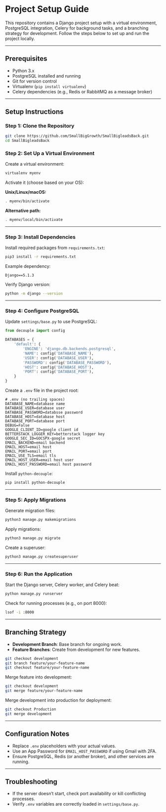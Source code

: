 # Project Setup Guide

This repository contains a Django project setup with a virtual environment, PostgreSQL integration, Celery for background tasks, and a branching strategy for development. Follow the steps below to set up and run the project locally.

---

## Prerequisites

- Python 3.x
- PostgreSQL installed and running
- Git for version control
- Virtualenv (`pip install virtualenv`)
- Celery dependencies (e.g., Redis or RabbitMQ as a message broker)

---

## Setup Instructions

### Step 1: Clone the Repository

```bash
git clone https://github.com/SmallBigGrowth/SmallBigleadsBack.git
cd SmallBigleadsBack
```

### Step 2: Set Up a Virtual Environment

Create a virtual environment:

```bash
virtualenv myenv
```

Activate it (choose based on your OS):

**Unix/Linux/macOS:**

```bash
. myenv/bin/activate
```

**Alternative path:**

```bash
. myenv/local/bin/activate
```

---

### Step 3: Install Dependencies

Install required packages from `requirements.txt`:

```bash
pip3 install -r requirements.txt
```

Example dependency:

```
Django==5.1.3
```

Verify Django version:

```bash
python -m django --version
```

---

### Step 4: Configure PostgreSQL

Update `settings/base.py` to use PostgreSQL:

```python
from decouple import config

DATABASES = {
    'default': {
        'ENGINE': 'django.db.backends.postgresql',
        'NAME': config('DATABASE_NAME'),
        'USER': config('DATABASE_USER'),
        'PASSWORD': config('DATABASE_PASSWORD'),
        'HOST': config('DATABASE_HOST'),
        'PORT': config('DATABASE_PORT'),
    }
}
```

Create a `.env` file in the project root:

```
# .env (no trailing spaces)
DATABASE_NAME=database name
DATABASE_USER=database user
DATABASE_PASSWORD=databsse password
DATABASE_HOST=database host
DATABASE_PORT=database port
DEBUG=False
GOOGLE_CLIENT_ID=google client id
BETTERSTACK_LOGGER_KEY=betterstack logger key
GOOGLE_SEC_ID=GOCSPX-google secret
EMAIL_BACKEND=email backend
EMAIL_HOST=email host
EMAIL_PORT=email port
EMAIL_USE_TLS=email tls
EMAIL_HOST_USER=email host user
EMAIL_HOST_PASSWORD=email host password

```

Install `python-decouple`:

```bash
pip install python-decouple
```

---

### Step 5: Apply Migrations

Generate migration files:

```bash
python3 manage.py makemigrations
```

Apply migrations:

```bash
python3 manage.py migrate
```

Create a superuser:

```bash
python3 manage.py createsuperuser
```

---

### Step 6: Run the Application

Start the Django server, Celery worker, and Celery beat:

```bash
python manage.py runserver 
```

Check for running processes (e.g., on port 8000):

```bash
lsof -i :8000
```


---

## Branching Strategy

- **Development Branch**: Base branch for ongoing work.
- **Feature Branches**: Create from development for new features.

```bash
git checkout development
git branch feature/your-feature-name
git checkout feature/your-feature-name
```

Merge feature into development:

```bash
git checkout development
git merge feature/your-feature-name
```

Merge development into production for deployment:

```bash
git checkout Production
git merge development
```

---

## Configuration Notes

- Replace `.env` placeholders with your actual values.
- Use an App Password for `EMAIL_HOST_PASSWORD` if using Gmail with 2FA.
- Ensure PostgreSQL, Redis (or another broker), and other services are running.

---

## Troubleshooting

- If the server doesn’t start, check port availability or kill conflicting processes.
- Verify `.env` variables are correctly loaded in `settings/base.py`.